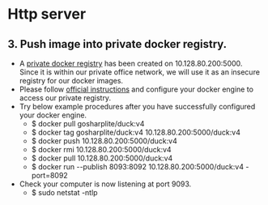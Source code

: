 # Http server
## 3. Push image into private docker registry.
- A [private docker registry](https://github.com/docker/distribution) has been created on 10.128.80.200:5000. Since it is within our private office network, we will use it as an insecure registry for our docker images.
- Please follow [official instructions](https://docs.docker.com/registry/insecure/) and configure your docker engine to access our private registry.
- Try below example procedures after you have successfully configured your docker engine.
  - $ docker pull gosharplite/duck:v4
  - $ docker tag gosharplite/duck:v4 10.128.80.200:5000/duck:v4
  - $ docker push 10.128.80.200:5000/duck:v4
  - $ docker rmi 10.128.80.200:5000/duck:v4
  - $ docker pull 10.128.80.200:5000/duck:v4
  - $ docker run --publish 8093:8092 10.128.80.200:5000/duck:v4 -port=8092
- Check your computer is now listening at port 9093.
  - $ sudo netstat -ntlp
